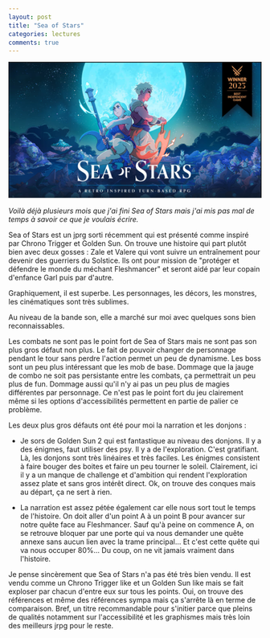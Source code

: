 ```yaml
---
layout: post
title: "Sea of Stars"
categories: lectures
comments: true
---
```


![Sea of Stars](https://github.com/homeostasie/bouquins/raw/master/_pics/jv/sea-of-stars/sos.png)

*Voilà déjà plusieurs mois que j'ai fini Sea of Stars mais j'ai mis pas mal de temps à savoir ce que je voulais écrire.*

Sea of Stars est un jprg sorti récemment qui est présenté comme inspiré par Chrono Trigger et Golden Sun. On trouve une histoire qui part plutôt bien avec deux gosses : Zale et Valere qui vont suivre un entraînement pour devenir des guerriers du Solstice. Ils ont pour mission de "protéger et défendre le monde du méchant Fleshmancer" et seront aidé par leur copain d'enfance Garl puis par d'autre. 

Graphiquement, il est superbe. Les personnages, les décors, les monstres, les cinématiques sont très sublimes. 

Au niveau de la bande son, elle a marché sur moi avec quelques sons bien reconnaissables. 

Les combats ne sont pas le point fort de Sea of Stars mais ne sont pas son plus gros défaut non plus. Le fait de pouvoir changer de personnage pendant le tour sans perdre l'action permet un peu de dynamisme. Les boss sont un peu plus intéressant que les mob de base. Dommage que la jauge de combo ne soit pas persistante entre les combats, ça permettrait un peu plus de fun. Dommage aussi qu'il n'y ai pas un peu plus de magies différentes par personnage. Ce n'est pas le point fort du jeu clairement même si les options d'accessibilités permettent en partie de palier ce problème.

Les deux plus gros défauts ont été pour moi la narration et les donjons :

* Je sors de Golden Sun 2 qui est fantastique au niveau des donjons. Il y a des énigmes, faut utiliser des psy. Il y a de l'exploration. C'est gratifiant. Là, les donjons sont très linéaires et très faciles. Les énigmes consistent à faire bouger des boites et faire un peu tourner le soleil. Clairement, ici il y a un manque de challenge et d'ambition qui rendent l'exploration assez plate et sans gros intérêt direct. Ok, on trouve des conques mais au départ, ça ne sert à rien.

* La narration est assez pétée également car elle nous sort tout le temps de l'histoire. On doit aller d'un point A à un point B pour avancer sur notre quête face au Fleshmancer. Sauf qu'à peine on commence A, on se retrouve bloquer par une porte qui va nous demander une quête annexe sans aucun lien avec la trame principal... Et c'est cette quête qui va nous occuper 80%... Du coup, on ne vit jamais vraiment dans l'histoire.

Je pense sincèrement que Sea of Stars n'a pas été très bien vendu. Il est vendu comme un Chrono Trigger like et un Golden Sun like mais se fait exploser par chacun d'entre eux sur tous les points. Oui, on trouve des références et même des références sympa mais ça s'arrête là en terme de comparaison. Bref, un titre recommandable pour s'initier parce que pleins de qualités notamment sur l'accessibilité et les graphismes mais très loin des meilleurs jrpg pour le reste. 